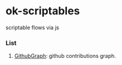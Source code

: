 # ok-scriptables

scriptable flows via js

### List

1. [GithubGraph](https://github.com/o98k-ok/ok-scriptables/github-graph): github contributions graph.
